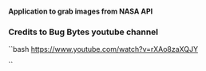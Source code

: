 #### Application to grab images from NASA API

### Credits to Bug Bytes youtube channel

``bash
https://www.youtube.com/watch?v=rXAo8zaXQJY

``

